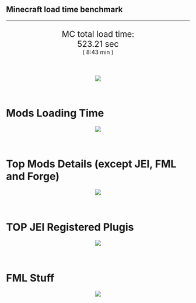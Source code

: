 ## Minecraft load time benchmark


---

<p align="center" style="font-size:160%;">
MC total load time:<br>
523.21 sec
<br>
<sup><sub>(
8:43 min
)</sub></sup>
</p>

<br>


<p align="center">
<img src="https://quickchart.io/chart?w=400&h=30&c={
  type: 'horizontalBar',
  data: {
    datasets: [
      {label:      'MODS:', data: [303.86]},
      {label: 'FML stuff:', data: [219.34]}
    ]
  },
  options: {
    scales: {
      xAxes: [{display: false,stacked: true}],
      yAxes: [{display: false,stacked: true}],
    },
    elements: {rectangle: {borderWidth: 2}},
    legend: {display: false,},
    plugins: {datalabels: {color: 'white',formatter: (value, context) =>
      [context.dataset.label, value].join(' ')
    }}
  }
}"/>
</p>

<br>

# Mods Loading Time
<p align="center">
<img src="https://quickchart.io/chart?w=400&h=300&c={
  type: 'outlabeledPie',
  options: {
    cutoutPercentage: 25,
    plugins: {
      legend: !1,
      outlabels: {
        stretch: 5,
        padding: 1,
        text: (v,i)=>[
          v.labels[v.dataIndex],' ',
          (v.percent*1000|0)/10,
          String.fromCharCode(37)].join('')
      }
    }
  },
  data: {...
`
436e17  16.40s Had Enough Items;
3C6315  18.79s Had Enough Items (Plugins);
516fa8  12.59s Ender IO;
a651a8  12.36s IndustrialCraft 2;
8f3087  12.02s Forge Mod Loader;
813e81  10.42s OpenComputers;
5161a8   9.20s CraftTweaker2;
495797   9.85s CraftTweaker2 (Script Loading);
8f304e   7.55s Astral Sorcery;
8c2ccd   6.15s Immersive Engineering;
213664   5.48s Forestry;
6e175e   5.04s Recurrent Complex;
538f30   4.79s Animania;
436e17   4.48s Integrated Dynamics;
a86e51   4.30s Extra Utilities 2;
308f53   4.29s Village Names;
3e68ba   4.15s AE2 Unofficial Extended Life;
308f7e   4.03s Quark: RotN Edition;
ba3eb8   3.72s Cyclic;
649e21   3.40s OpenBlocks;
cd922c   3.34s NuclearCraft;
3e8160   3.24s The Twilight Forest;
444444  79.54s 45 Other mods;
333333  61.37s 177 'Fast' mods (load 1.0s - 0.1s);
222222   7.21s 211 'Instant' mods (load %3C 0.1s)
`
    .split(';').reduce((a, l) => {
      l.match(/(\w{6}) *(\d*\.\d*)s (.*)/)
      .slice(1).map((a, i) => [[String.fromCharCode(35),a].join(''), parseFloat(a), a][i])
      .forEach((s, i) => 
        [a.datasets[0].backgroundColor, a.datasets[0].data, a.labels][i].push(s)
      );
      return a
    }, {
      labels: [],
      datasets: [{
        backgroundColor: [],
        data: [],
        borderColor: 'rgba(22,22,22,0.3)',
        borderWidth: 1
      }]
    })
  }
}"/>
</p>

<br>

# Top Mods Details (except JEI, FML and Forge)
<p align="center">
<img src="https://quickchart.io/chart?w=400&h=450&c={
  options: {
    scales: {
      xAxes: [{stacked: true}],
      yAxes: [{stacked: true}],
    },
    plugins: {
      datalabels: {
        anchor: 'end',
        align: 'top',
        color: 'white',
        backgroundColor: 'rgba(46, 140, 171, 0.6)',
        borderColor: 'rgba(41, 168, 194, 1.0)',
        borderWidth: 0.5,
        borderRadius: 3,
        padding: 0,
        font: {size:10},
        formatter: (v,ctx) => 
          ctx.datasetIndex!=ctx.chart.data.datasets.length-1 ? null
            : [((ctx.chart.data.datasets.reduce((a,b)=>a- -b.data[ctx.dataIndex],0)*10)|0)/10,'s'].join('')
      },
      colorschemes: {
        scheme: 'office.Damask6'
      }
    }
  },
  type: 'bar',
  data: {...(() => {
    let a = { labels: [], datasets: [] };
`
1: Construction;
2: Loading Resources;
3: PreInitialization;
4: Initialization;
5: InterModComms$IMC;
6: PostInitialization;
7: LoadComplete;
8: ModIdMapping
`
    .split(';')
      .map(l => l.match(/\d: (.*)/).slice(1))
      .forEach(([name]) => a.datasets.push({ label: name, data: [] }));
`
                          1      2      3      4      5      6      7      8  ;
Ender IO              |  1.76|  0.01|  4.31|  0.63|  3.90|  0.17|  0.00|  1.82;
IndustrialCraft 2     |  0.75|  0.02| 10.26|  1.08|  0.00|  0.25|  0.00|  0.00;
OpenComputers         |  0.17|  0.02|  6.45|  3.58|  0.20|  0.00|  0.00|  0.00;
CraftTweaker2         |  0.65|  0.00|  3.83|  0.01|  0.00|  4.70|  0.01|  0.00;
Astral Sorcery        |  0.29|  0.01|  5.00|  1.72|  0.00|  0.54|  0.00|  0.00;
Immersive Engineering |  0.94|  0.01|  1.58|  1.11|  0.00|  2.51|  0.00|  0.00;
Forestry              |  0.42|  0.01|  3.49|  1.19|  0.00|  0.37|  0.00|  0.00;
Recurrent Complex     |  0.32|  0.01|  0.75|  0.95|  0.00|  3.02|  0.00|  0.00;
Animania              |  0.32|  0.00|  3.78|  0.11|  0.00|  0.58|  0.00|  0.00;
Integrated Dynamics   |  0.29|  0.01|  4.13|  0.06|  0.00|  0.00|  0.00|  0.00;
Extra Utilities 2     |  0.08|  0.01|  3.76|  0.24|  0.00|  0.22|  0.00|  0.00;
Village Names         |  0.15|  0.00|  3.95|  0.19|  0.00|  0.00|  0.00|  0.00
`
    .split(';').slice(1)
      .map(l => l.split('|').map(s => s.trim()))
      .forEach(([name, ...arr], i) => {
        a.labels.push(name);
        arr.forEach((v, j) => a.datasets[j].data[i] = v)
      }); return a
  })()}
}"/>
</p>

<br>

# TOP JEI Registered Plugis
<p align="center">
<img src="https://quickchart.io/chart?w=700&c={
  options: {
    elements: { rectangle: { borderWidth: 1 } },
    legend: false
  },
  type: 'horizontalBar',
    data: {...(() => {
      let a = {
        labels: [], datasets: [{
          backgroundColor: 'rgba(0, 99, 132, 0.5)',
          borderColor: 'rgb(0, 99, 132)',
          data: []
        }]
      };
`
  3.19: cofh.thermalexpansion.plugins.jei.JEIPluginTE;
  1.38: forestry.factory.recipes.jei.FactoryJeiPlugin;
  1.27: jeresources.jei.JEIConfig;
  1.05: com.github.sokyranthedragon.mia.integrations.jer.JeiJerIntegration$1;
  1.01: com.rwtema.extrautils2.crafting.jei.XUJEIPlugin;
  0.96: ic2.jeiIntegration.SubModule;
  0.92: knightminer.tcomplement.plugin.jei.JEIPlugin;
  0.84: mezz.jei.plugins.vanilla.VanillaPlugin;
  0.78: crazypants.enderio.machines.integration.jei.MachinesPlugin;
  0.63: nc.integration.jei.NCJEI;
  0.61: com.buuz135.thaumicjei.ThaumcraftJEIPlugin;
  0.53: com.buuz135.industrial.jei.JEICustomPlugin;
  0.38: crazypants.enderio.base.integration.jei.JeiPlugin;
  0.36: org.cyclops.integratedterminalscompat.modcompat.jei.JEIIntegratedTerminalsConfig;
  0.24: ninjabrain.gendustryjei.GendustryJEIPlugin;
  4.65: Other 131 Plugins
`
        .split(';')
        .map(l => l.split(':'))
        .forEach(([time, name]) => {
          a.labels.push(name);
          a.datasets[0].data.push(time)
        })
        ; return a
    })()
  }
}"/>
</p>

<br>

# FML Stuff
<p align="center">
<img src="https://quickchart.io/chart?w=500&h=400&c={
  options: {
    rotation: Math.PI,
    cutoutPercentage: 55,
    plugins: {
      legend: !1,
      outlabels: {
        stretch: 5,
        padding: 1,
        text: (v)=>v.labels
      },
      doughnutlabel: {
        labels: [
          {
            text: 'FML stuff:',
            color: 'rgba(128, 128, 128, 0.5)',
            font: {size: 18}
          },
          {
            text: [219.34,'s'].join(''),
            color: 'rgba(128, 128, 128, 1)',
            font: {size: 22}
          }
        ]
      },
    }
  },
  type: 'outlabeledPie',
  data: {...(() => {
    let a = {
      labels: [],
      datasets: [{
        backgroundColor: [],
        data: [],
        borderColor: 'rgba(22,22,22,0.3)',
        borderWidth: 2
      }]
    };
`
993A00   1.62s Loading sounds;
994400   1.68s Loading Resource - SoundHandler;
994F00  33.13s ModelLoader: blocks;
995900  12.36s ModelLoader: items;
996300  10.95s ModelLoader: baking;
996D00   1.83s Applying remove recipe actions;
997700   0.22s Applying remove furnace recipe actions;
998200   0.84s Indexing ingredients;
444444 156.72s Other
`
    .split(';')
      .map(l => l.match(/(\w{6}) *(\d*\.\d*)s (.*)/))
      .forEach(([, col, time, name]) => {
        a.labels.push([name, ' ', time, 's'].join(''));
        a.datasets[0].data.push(parseFloat(time));
        a.datasets[0].backgroundColor.push([String.fromCharCode(35), col].join(''))
      })
      ; return a
  })()}
}"/>
</p>

<br>
